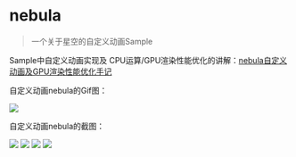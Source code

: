 # nebula
>一个关于星空的自定义动画Sample



Sample中自定义动画实现及
CPU运算/GPU渲染性能优化的讲解：[nebula自定义动画及GPU渲染性能优化手记](http://www.jianshu.com/p/4d16ebea8e35)



自定义动画nebula的Gif图：

![](https://github.com/wangfuda/nebula/blob/master/screenshots/nebula.gif)



自定义动画nebula的截图：

![](https://github.com/wangfuda/nebula/blob/master/screenshots/1.png)
![](https://github.com/wangfuda/nebula/blob/master/screenshots/2.png)
![](https://github.com/wangfuda/nebula/blob/master/screenshots/3.png)
![](https://github.com/wangfuda/nebula/blob/master/screenshots/4.png)
